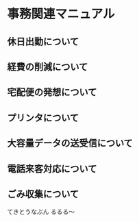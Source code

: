 # 事務関連マニュアル
## 休日出勤について
## 経費の削減について
## 宅配便の発想について
## プリンタについて
## 大容量データの送受信について
## 電話来客対応について
## ごみ収集について

てきとうなぶん
るるる～